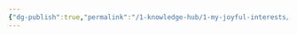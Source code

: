 ```yaml
---
{"dg-publish":true,"permalink":"/1-knowledge-hub/1-my-joyful-interests/people/subramanyam-ts/","noteIcon":""}
---
```


